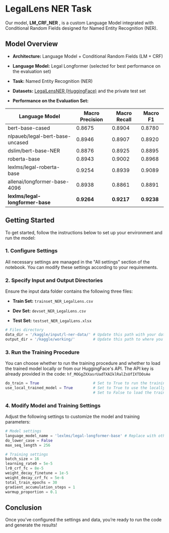 # LegalLens NER Task 
Our model, **LM_CRF_NER** , is a custom Language Model integrated with Conditional Random Fields designed for Named Entity Recognition (NER).
## Model Overview 
 
- **Architecture:**  Language Model + Conditional Random Fields (LM + CRF)
 
- **Language Model:**  Legal Longformer (selected for best performance on the evaluation set)
 
- **Task:**  Named Entity Recognition (NER)
 
- **Datasets:**  [LegalLensNER (HuggingFace)](https://huggingface.co/datasets/darrow-ai/LegalLensNER) and the private test set
 
- **Performance on the Evaluation Set:**

| Language Model | Macro Precision | Macro Recall | Macro F1 | 
| --- | --- | --- | --- | 
| bert-base-cased | 0.8675 | 0.8904 | 0.8780 | 
| nlpaueb/legal-bert-base-uncased | 0.8946 | 0.8907 | 0.8920 | 
| dslim/bert-base-NER | 0.8876 | 0.8925 | 0.8895 | 
| roberta-base | 0.8943 | 0.9002 | 0.8968 | 
| lexlms/legal-roberta-base | 0.9254 | 0.8939 | 0.9089 | 
| allenai/longformer-base-4096 | 0.8938 | 0.8861 | 0.8891 | 
| **lexlms/legal-longformer-base** | **0.9264** | **0.9217** | **0.9238** |

## Getting Started 

To get started, follow the instructions below to set up your environment and run the model:

### 1. Configure Settings 

All necessary settings are managed in the "All settings" section of the notebook. You can modify these settings according to your requirements.

### 2. Specify Input and Output Directories 

Ensure the input data folder contains the following three files:
 
- **Train Set:**  `trainset_NER_LegalLens.csv`
 
- **Dev Set:**  `devset_NER_LegalLens.csv`
 
- **Test Set:**  `testset_NER_LegalLens.xlsx`


```python
# Files directory
data_dir = '/kaggle/input/l-ner-data/' # Update this path with your data directory containing the train, dev, and test sets.
output_dir = '/kaggle/working/'        # Update this path to where you want to save the model checkpoints.
```

### 3. Run the Training Procedure 

You can choose whether to run the training procedure and whether to load the trained model locally or from our HuggingFace's API. The API key is already provided in the code: ```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```


```python
do_train = True                        # Set to True to run the training procedure.
use_local_trained_model = True         # Set to True to use the locally trained model.
                                       # Set to False to load the trained model from Hugging Face. If do_train == False, this will be set to False.
```

### 4. Modify Model and Training Settings 

Adjust the following settings to customize the model and training parameters:


```python
# Model settings
language_model_name = 'lexlms/legal-longformer-base' # Replace with other language models from Hugging Face if desired.
do_lower_case = False
max_seq_length = 256

# Training settings
batch_size = 16
learning_rate0 = 5e-5
lr0_crf_fc = 8e-5
weight_decay_finetune = 1e-5
weight_decay_crf_fc = 5e-6
total_train_epochs = 30
gradient_accumulation_steps = 1
warmup_proportion = 0.1
```

## Conclusion 

Once you’ve configured the settings and data, you’re ready to run the code and generate the results!
